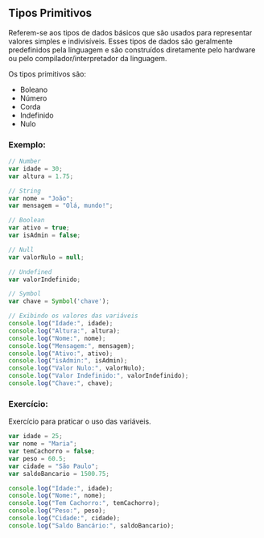 ## Tipos Primitivos
Referem-se aos tipos de dados básicos que são usados ​​para representar valores simples e indivisíveis. Esses tipos de dados são geralmente predefinidos pela linguagem e são construídos diretamente pelo hardware ou pelo compilador/interpretador da linguagem.

Os tipos primitivos são:
- Boleano
- Número
- Corda 
- Indefinido
- Nulo

### Exemplo:
```javascript
// Number
var idade = 30;
var altura = 1.75;

// String
var nome = "João";
var mensagem = "Olá, mundo!";

// Boolean
var ativo = true;
var isAdmin = false;

// Null
var valorNulo = null;

// Undefined
var valorIndefinido;

// Symbol
var chave = Symbol('chave');

// Exibindo os valores das variáveis
console.log("Idade:", idade);
console.log("Altura:", altura);
console.log("Nome:", nome);
console.log("Mensagem:", mensagem);
console.log("Ativo:", ativo);
console.log("isAdmin:", isAdmin);
console.log("Valor Nulo:", valorNulo);
console.log("Valor Indefinido:", valorIndefinido);
console.log("Chave:", chave);
```
### Exercício:
Exercício para praticar o uso das variáveis.

```javascript
var idade = 25;
var nome = "Maria";
var temCachorro = false;
var peso = 60.5;
var cidade = "São Paulo";
var saldoBancario = 1500.75;

console.log("Idade:", idade);
console.log("Nome:", nome);
console.log("Tem Cachorro:", temCachorro);
console.log("Peso:", peso);
console.log("Cidade:", cidade);
console.log("Saldo Bancário:", saldoBancario);
```